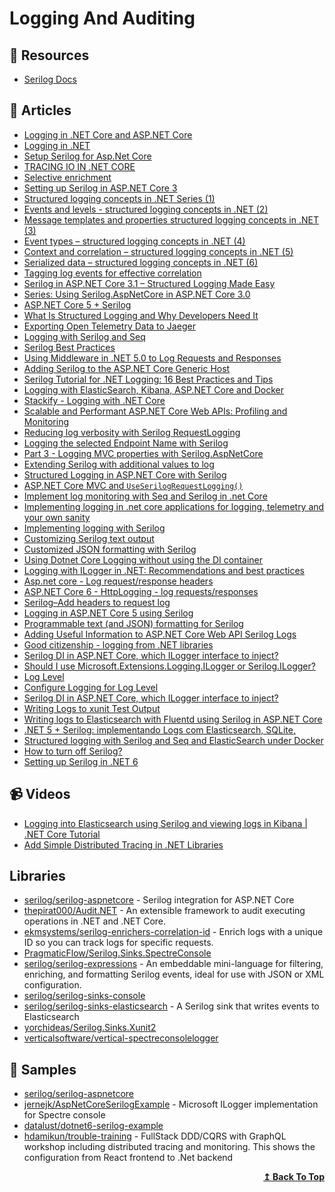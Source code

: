 # Logging And Auditing

## 📘 Resources
- [Serilog Docs](https://github.com/serilog/serilog/wiki)

## 📝 Articles
- [Logging in .NET Core and ASP.NET Core](https://docs.microsoft.com/en-us/aspnet/core/fundamentals/logging)
- [Logging in .NET](https://docs.microsoft.com/en-us/dotnet/core/extensions/logging)
- [Setup Serilog for Asp.Net Core](https://github.com/serilog/serilog-aspnetcore#readme)
- [TRACING IO IN .NET CORE](https://www.softwarepark.cc/blog/2021/1/29/tracing-io-in-net-core)
- [Selective enrichment](https://nblumhardt.com/2019/06/selective-enrichment/)
- [Setting up Serilog in ASP.NET Core 3](https://nblumhardt.com/2019/10/serilog-in-aspnetcore-3/)
- [Structured logging concepts in .NET Series (1)](https://nblumhardt.com/2016/06/structured-logging-concepts-in-net-series-1/)
- [Events and levels - structured logging concepts in .NET (2)](https://nblumhardt.com/2016/06/events-and-levels-structured-logging-concepts-in-net-2/)
- [Message templates and properties structured logging concepts in .NET (3)](https://nblumhardt.com/2016/06/message-templates-and-properties-structured-logging-concepts-in-net-3/)
- [Event types – structured logging concepts in .NET (4)](https://nblumhardt.com/2016/07/event-types-structured-logging-concepts-in-net-4/)
- [Context and correlation – structured logging concepts in .NET (5)](https://nblumhardt.com/2016/08/context-and-correlation-structured-logging-concepts-in-net-5/)
- [Serialized data – structured logging concepts in .NET (6)](https://nblumhardt.com/2016/08/serialized-data-structured-logging-concepts-in-net-6/)
- [Tagging log events for effective correlation](https://nblumhardt.com/2015/01/designing-log-events-for-effective-correlation/)
- [Serilog in ASP.NET Core 3.1 – Structured Logging Made Easy](https://codewithmukesh.com/blog/serilog-in-aspnet-core-3-1/)
- [Series: Using Serilog.AspNetCore in ASP.NET Core 3.0](https://andrewlock.net/series/using-serilog-aspnetcore-in-asp-net-core-3/)
- [ASP.NET Core 5 + Serilog](https://jkdev.me/asp-net-core-serilog/)
- [What Is Structured Logging and Why Developers Need It](https://stackify.com/what-is-structured-logging-and-why-developers-need-it/)
- [Exporting Open Telemetry Data to Jaeger](https://rehansaeed.com/exporting-open-telemetry-data-to-jaeger/)
- [Logging with Serilog and Seq](https://www.code4it.dev/blog/logging-with-serilog-and-seq)
- [Serilog Best Practices](https://benfoster.io/blog/serilog-best-practices/)
- [Using Middleware in .NET 5.0 to Log Requests and Responses](https://exceptionnotfound.net/using-middleware-to-log-requests-and-responses-in-asp-net-core/)
- [Adding Serilog to the ASP.NET Core Generic Host](https://andrewlock.net/adding-serilog-to-the-asp-net-core-generic-host/)
- [Serilog Tutorial for .NET Logging: 16 Best Practices and Tips](https://stackify.com/serilog-tutorial-net-logging/)
- [Logging with ElasticSearch, Kibana, ASP.NET Core and Docker](https://www.humankode.com/asp-net-core/logging-with-elasticsearch-kibana-asp-net-core-and-docker)
- [Stackify - Logging with .NET Core](https://docs.stackify.com/v1/docs/errors-and-logs-configure-net-core)
- [Scalable and Performant ASP.NET Core Web APIs: Profiling and Monitoring](https://www.carlrippon.com/scalable-and-performant-asp-net-core-web-apis-profiling-and-monitoring/)
- [Reducing log verbosity with Serilog RequestLogging](https://andrewlock.net/using-serilog-aspnetcore-in-asp-net-core-3-reducing-log-verbosity/)
- [Logging the selected Endpoint Name with Serilog](https://andrewlock.net/using-serilog-aspnetcore-in-asp-net-core-3-logging-the-selected-endpoint-name-with-serilog/)
- [Part 3 - Logging MVC properties with Serilog.AspNetCore](https://andrewlock.net/using-serilog-aspnetcore-in-asp-net-core-3-logging-mvc-propertis-with-serilog/)
- [Extending Serilog with additional values to log](https://dejanstojanovic.net/aspnet/2018/october/extending-serilog-with-additional-values-to-log/)
- [Structured Logging in ASP.NET Core with Serilog](https://code-maze.com/structured-logging-in-asp-net-core-with-serilog/)
- [ASP.NET Core MVC and `UseSerilogRequestLogging()`](https://nblumhardt.com/2019/10/serilog-mvc-logging/)
- [Implement log monitoring with Seq and Serilog in .net Core](https://garywoodfine.com/implement-log-monitoring-with-seq-and-serilog-in-net-core/)
- [Implementing logging in .net core applications for logging, telemetry and your own sanity](https://garywoodfine.com/implementing-logging-in-net-core-applications-for-logging-telemetry-and-your-own-sanity/)
- [Implementing logging with Serilog](https://garywoodfine.com/implementing-logging-with-serilog/)
- [Customizing Serilog text output](https://nblumhardt.com/2021/06/customize-serilog-text-output/)
- [Customized JSON formatting with Serilog](https://nblumhardt.com/2021/06/customize-serilog-json-output/)
- [Using Dotnet Core Logging without using the DI container](https://shawtyds.wordpress.com/2020/01/06/using-dotnet-core-logging-without-using-the-di-container/)
- [Logging with ILogger in .NET: Recommendations and best practices](https://blog.rsuter.com/logging-with-ilogger-recommendations-and-best-practices/)
- [Asp.net core - Log request/response headers](https://josef.codes/asp-net-core-log-request-response-headers/)
- [ASP.NET Core 6 - HttpLogging - log requests/responses](https://josef.codes/asp-net-core-6-http-logging-log-requests-responses/)
- [Serilog–Add headers to request log](https://bartwullems.blogspot.com/2021/05/serilogadd-headers-to-request-log.html)
- [Logging in ASP.NET Core 5 using Serilog](https://www.ezzylearning.net/tutorial/logging-in-asp-net-core-5-using-serilog)
- [Programmable text (and JSON) formatting for Serilog](https://nblumhardt.com/2020/10/programmable-serilog-formatting)
- [Adding Useful Information to ASP.NET Core Web API Serilog Logs](https://www.carlrippon.com/adding-useful-information-to-asp-net-core-web-api-serilog-logs/)
- [Good citizenship - logging from .NET libraries](https://nblumhardt.com/2017/07/library-logging/)
- [Serilog DI in ASP.NET Core, which ILogger interface to inject?](https://stackoverflow.com/questions/61411759/serilog-di-in-asp-net-core-which-ilogger-interface-to-inject)
- [Should I use Microsoft.Extensions.Logging.ILogger<T> or Serilog.ILogger?](https://github.com/serilog/serilog-aspnetcore/issues/104)
- [Log Level](https://docs.microsoft.com/en-us/aspnet/core/fundamentals/logging#log-level)
- [Configure Logging for Log Level](https://docs.microsoft.com/en-us/dotnet/core/extensions/logging?tabs=command-line#configure-logging)
- [Serilog DI in ASP.NET Core, which ILogger interface to inject?](https://stackoverflow.com/questions/61411759/serilog-di-in-asp-net-core-which-ilogger-interface-to-inject)
- [Writing Logs to xunit Test Output](https://blog.martincostello.com/writing-logs-to-xunit-test-output/)
- [Writing logs to Elasticsearch with Fluentd using Serilog in ASP.NET Core](https://andrewlock.net/writing-logs-to-elasticsearch-with-fluentd-using-serilog-in-asp-net-core/)
- [.NET 5 + Serilog: implementando Logs com Elasticsearch, SQLite,](https://renatogroffe.medium.com/net-5-serilog-implementando-logs-com-elasticsearch-sqlite-45d64f5c043e)
- [Structured logging with Serilog and Seq and ElasticSearch under Docker](https://dev.to/hasdrubal/structure-logging-with-serilog-and-seq-and-elasticsearch-under-docker-16dk)
- [How to turn off Serilog?](https://stackoverflow.com/questions/30849166/how-to-turn-off-serilog)
- [Setting up Serilog in .NET 6](https://blog.datalust.co/using-serilog-in-net-6/)

## 📹 Videos
- [Logging into Elasticsearch using Serilog and viewing logs in Kibana | .NET Core Tutorial](https://www.youtube.com/watch?v=0acSdHJfk64)
- [Add Simple Distributed Tracing in .NET Libraries](https://www.youtube.com/watch?v=wjglj4jE18Y) 

## Libraries
- [serilog/serilog-aspnetcore](https://github.com/serilog/serilog-aspnetcore) - Serilog integration for ASP.NET Core
- [thepirat000/Audit.NET](https://github.com/thepirat000/Audit.NET) - An extensible framework to audit executing operations in .NET and .NET Core.
- [ekmsystems/serilog-enrichers-correlation-id](https://github.com/ekmsystems/serilog-enrichers-correlation-id) - Enrich logs with a unique ID so you can track logs for specific requests.
- [PragmaticFlow/Serilog.Sinks.SpectreConsole](https://github.com/PragmaticFlow/Serilog.Sinks.SpectreConsole)
- [serilog/serilog-expressions](https://github.com/serilog/serilog-expressions) - An embeddable mini-language for filtering, enriching, and formatting Serilog events, ideal for use with JSON or XML configuration.
- [serilog/serilog-sinks-console](https://github.com/serilog/serilog-sinks-console)
- [serilog/serilog-sinks-elasticsearch](https://github.com/serilog/serilog-sinks-elasticsearch) - A Serilog sink that writes events to Elasticsearch
- [yorchideas/Serilog.Sinks.Xunit2](https://github.com/yorchideas/Serilog.Sinks.Xunit2)
- [verticalsoftware/vertical-spectreconsolelogger](https://github.com/verticalsoftware/vertical-spectreconsolelogger)
## 🔖 Samples
- [serilog/serilog-aspnetcore](https://github.com/serilog/serilog-aspnetcore/tree/dev/samples/Sample)
- [jernejk/AspNetCoreSerilogExample](https://github.com/jernejk/AspNetCoreSerilogExample) - Microsoft ILogger implementation for Spectre console
- [datalust/dotnet6-serilog-example](https://github.com/datalust/dotnet6-serilog-example)
- [hdamikun/trouble-training](https://github.com/damikun/trouble-training/blob/main/Doc/Logging.md) - FullStack DDD/CQRS with GraphQL workshop including distributed tracing and monitoring. This shows the configuration from React frontend to .Net backend
<div align="right">
  <b><a href="#contents">↥ Back To Top</a></b>
</div>